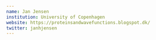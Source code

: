 ```yaml
---
name: Jan Jensen
institution: University of Copenhagen
website: https://proteinsandwavefunctions.blogspot.dk/
twitter: janhjensen
---
```

